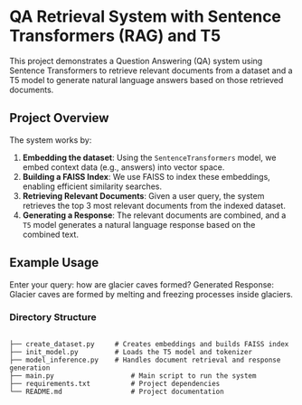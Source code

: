 # QA Retrieval System with Sentence Transformers (RAG) and T5

This project demonstrates a Question Answering (QA) system using Sentence Transformers to retrieve relevant documents from a dataset and a T5 model to generate natural language answers based on those retrieved documents.

## Project Overview

The system works by:

1. **Embedding the dataset**: Using the `SentenceTransformers` model, we embed context data (e.g., answers) into vector space.
2. **Building a FAISS Index**: We use FAISS to index these embeddings, enabling efficient similarity searches.
3. **Retrieving Relevant Documents**: Given a user query, the system retrieves the top 3 most relevant documents from the indexed dataset.
4. **Generating a Response**: The relevant documents are combined, and a `T5` model generates a natural language response based on the combined text.

## Example Usage

Enter your query: how are glacier caves formed?
Generated Response: Glacier caves are formed by melting and freezing processes inside glaciers.

### Directory Structure

```plaintext

├── create_dataset.py     # Creates embeddings and builds FAISS index
├── init_model.py         # Loads the T5 model and tokenizer
├── model_inference.py    # Handles document retrieval and response generation
├── main.py                   # Main script to run the system
├── requirements.txt          # Project dependencies
└── README.md                 # Project documentation


